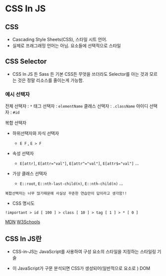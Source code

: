 # CSS In JS

## CSS

- Cascading Style Sheets(CSS), 스타일 시트 언어.
- 실제로 프래그래밍 언어는 아님. 요소들에 선택적으로 스타일

## CSS Selector

- CSS In JS 든 Sass 든 기본 CSS든 무엇을 쓰더라도 Selector를 아는 것과 모르는 것은 정말 리소스를 줄이는게 가능함.

### 예시 선택자

전체 선택자 : `*`
태그 선택자 : `elementName`
클래스 선택자 : `.className`
아이디 선택자 : `#id`

복합 선택자

- 하위선택자와 자식 선택자

  - `E F` , `E > F`

- 속성 선택자

  - `E[attr]`, `E[attr="val"]`, `E[attr^="val"]`, `E[attr$="val"]` ...

- 가상 클래스 선택자

  - `E::root`, `E::nth-last-child(n)`, `E::nth-child(n)` ...

```text
복합선택자는 너무 많기때문에 사실상 꾸준한 연습만이 답이라고 생각함!!
```

- CSS 명시도

```tsx
!important > id [ 100 ] > class [ 10 ] > tag [ 1 ] > * [ 0 ]
```

[MDN](https://developer.mozilla.org/ko/docs/Web/CSS/Reference)
[W3Schools](https://www.w3schools.com/css/css_selectors.asp)

## CSS In JS란

- CSS-in-JS는 JavaScript를 사용하여 구성 요소의 스타일을 지정하는 스타일링 기술
- 이 JavaScript가 구문 분석되면 CSS가 생성되어(일반적으로 요소로 ) DOM<style> 에 첨부

- 장점

  - `JS`를 사용하여 CSS를 구성 요소 수준 자체로 추상화.
  - `JS`와 CSS 사이의 상수와 함수를 쉽게 공유

- 단점
  - 별도의 라이브러리를 설치해야 하므로 번들 크기가 커진다.
  - 결국 자바스크립트이므로 모듈을 읽어와야한다.

```text
무언가를 도입한다는 것은 항상 장정만 존재하는 것은 아님
장점과 단점이 공존한다.

최근 CSS Utility Library 테일윈드도 각광을 받고 있다. NPM TRENDS 들어가보면 대혼돈의 시대..
모든 부분에있어서 성능이 급격하게 저하되는 것 뿐만이 아니라면 CSS in JS를 써도 무방하다고 생각한다.

결국 현재 내 능력에서 만들어 내야하는 시간 및 정확성 이런것들이 얽혀서 최적의 것을 선택해야한다.
그렇기에 여러가지를 잘 쓸줄 아는 시각이 필요함.
```

[wiki](https://en.wikipedia.org/wiki/CSS-in-JS)

[css in js의 부정적 칼럼](https://junghan92.medium.com/%EB%B2%88%EC%97%AD-%EC%9A%B0%EB%A6%AC%EA%B0%80-css-in-js%EC%99%80-%ED%97%A4%EC%96%B4%EC%A7%80%EB%8A%94-%EC%9D%B4%EC%9C%A0-a2e726d6ace6)
